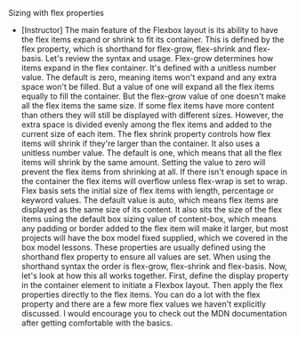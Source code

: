 Sizing with flex properties
- [Instructor] The main feature of the Flexbox layout is its ability to have the flex items expand or shrink to fit its container. This is defined by the flex property, which is shorthand for flex-grow, flex-shrink and flex-basis. Let's review the syntax and usage. Flex-grow determines how items expand in the flex container. It's defined with a unitless number value. The default is zero, meaning items won't expand and any extra space won't be filled. But a value of one will expand all the flex items equally to fill the container. But the flex-grow value of one doesn't make all the flex items the same size. If some flex items have more content than others they will still be displayed with different sizes. However, the extra space is divided evenly among the flex items and added to the current size of each item. The flex shrink property controls how flex items will shrink if they're larger than the container. It also uses a unitless number value. The default is one, which means that all the flex items will shrink by the same amount. Setting the value to zero will prevent the flex items from shrinking at all. If there isn't enough space in the container the flex items will overflow unless flex-wrap is set to wrap. Flex basis sets the initial size of flex items with length, percentage or keyword values. The default value is auto, which means flex items are displayed as the same size of its content. It also sits the size of the flex items using the default box sizing value of content-box, which means any padding or border added to the flex item will make it larger, but most projects will have the box model fixed supplied, which we covered in the box model lessons. These properties are usually defined using the shorthand flex property to ensure all values are set. When using the shorthand syntax the order is flex-grow, flex-shrink and flex-basis. Now, let's look at how this all works together. First, define the display property in the container element to initiate a Flexbox layout. Then apply the flex properties directly to the flex items. You can do a lot with the flex property and there are a few more flex values we haven't explicitly discussed. I would encourage you to check out the MDN documentation after getting comfortable with the basics.